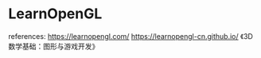# LearnOpenGL

references:
https://learnopengl.com/
https://learnopengl-cn.github.io/
《3D数学基础：图形与游戏开发》

